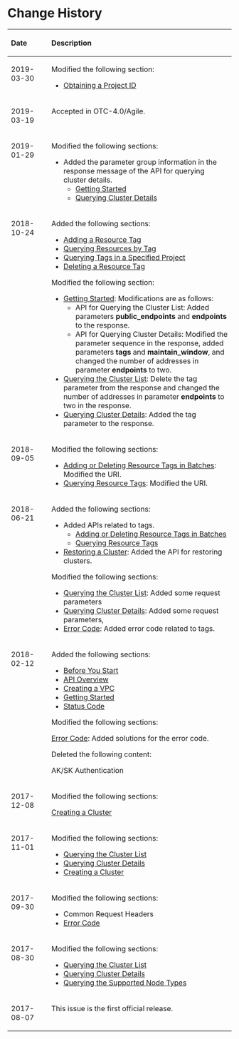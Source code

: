 # Change History<a name="dws_02_0031"></a>

<a name="t57ba9a51d2d14f30ab79053eef28f03c"></a>
<table><thead align="left"><tr id="rb91b4698144947a8be791aeaee380515"><th class="cellrowborder" valign="top" width="18%" id="mcps1.1.3.1.1"><p id="aecc9717c41594190adb0b8a4c2a1900f"><a name="aecc9717c41594190adb0b8a4c2a1900f"></a><a name="aecc9717c41594190adb0b8a4c2a1900f"></a><strong id="en-us_topic_0067713263_b842352706114919"><a name="en-us_topic_0067713263_b842352706114919"></a><a name="en-us_topic_0067713263_b842352706114919"></a>Date</strong></p>
</th>
<th class="cellrowborder" valign="top" width="82%" id="mcps1.1.3.1.2"><p id="aa2f11250c30c420eadd1e607ab90c981"><a name="aa2f11250c30c420eadd1e607ab90c981"></a><a name="aa2f11250c30c420eadd1e607ab90c981"></a><strong id="en-us_topic_0067713263_b84235270615955"><a name="en-us_topic_0067713263_b84235270615955"></a><a name="en-us_topic_0067713263_b84235270615955"></a>Description</strong></p>
</th>
</tr>
</thead>
<tbody><tr id="row14408822184217"><td class="cellrowborder" valign="top" width="18%" headers="mcps1.1.3.1.1 "><p id="p154097224421"><a name="p154097224421"></a><a name="p154097224421"></a>2019-03-30</p>
</td>
<td class="cellrowborder" valign="top" width="82%" headers="mcps1.1.3.1.2 "><p id="p14091622104218"><a name="p14091622104218"></a><a name="p14091622104218"></a>Modified the following section:</p>
<a name="ul142021654194218"></a><a name="ul142021654194218"></a><ul id="ul142021654194218"><li><a href="obtaining-a-project-id.md">Obtaining a Project ID</a></li></ul>
</td>
</tr>
<tr id="row619182661911"><td class="cellrowborder" valign="top" width="18%" headers="mcps1.1.3.1.1 "><p id="p621162619193"><a name="p621162619193"></a><a name="p621162619193"></a>2019-03-19</p>
</td>
<td class="cellrowborder" valign="top" width="82%" headers="mcps1.1.3.1.2 "><p id="p162172619197"><a name="p162172619197"></a><a name="p162172619197"></a>Accepted in OTC-4.0/Agile.</p>
</td>
</tr>
<tr id="row19832111471"><td class="cellrowborder" valign="top" width="18%" headers="mcps1.1.3.1.1 "><p id="p1783161110471"><a name="p1783161110471"></a><a name="p1783161110471"></a>2019-01-29</p>
</td>
<td class="cellrowborder" valign="top" width="82%" headers="mcps1.1.3.1.2 "><p id="p883201114475"><a name="p883201114475"></a><a name="p883201114475"></a>Modified the following sections:</p>
<a name="ul137301197488"></a><a name="ul137301197488"></a><ul id="ul137301197488"><li>Added the parameter group information in the response message of the API for querying cluster details.<a name="ul43961755174819"></a><a name="ul43961755174819"></a><ul id="ul43961755174819"><li><a href="getting-started.md">Getting Started</a></li><li><a href="querying-cluster-details.md">Querying Cluster Details</a></li></ul>
</li></ul>
</td>
</tr>
<tr id="row144241127135612"><td class="cellrowborder" valign="top" width="18%" headers="mcps1.1.3.1.1 "><p id="p642472775611"><a name="p642472775611"></a><a name="p642472775611"></a>2018-10-24</p>
</td>
<td class="cellrowborder" valign="top" width="82%" headers="mcps1.1.3.1.2 "><p id="p2338124115564"><a name="p2338124115564"></a><a name="p2338124115564"></a>Added the following sections:</p>
<a name="ul62841265816"></a><a name="ul62841265816"></a><ul id="ul62841265816"><li><a href="adding-a-resource-tag.md">Adding a Resource Tag</a></li><li><a href="querying-resources-by-tag.md">Querying Resources by Tag</a></li><li><a href="querying-tags-in-a-specified-project.md">Querying Tags in a Specified Project</a></li><li><a href="deleting-a-resource-tag.md">Deleting a Resource Tag</a></li></ul>
<p id="p2038781717464"><a name="p2038781717464"></a><a name="p2038781717464"></a>Modified the following section:</p>
<a name="ul17743902510"></a><a name="ul17743902510"></a><ul id="ul17743902510"><li><a href="getting-started.md">Getting Started</a>: Modifications are as follows:<a name="ul1257617581848"></a><a name="ul1257617581848"></a><ul id="ul1257617581848"><li>API for Querying the Cluster List: Added parameters <strong id="b6905123310"><a name="b6905123310"></a><a name="b6905123310"></a>public_endpoints</strong> and <strong id="b123603613314"><a name="b123603613314"></a><a name="b123603613314"></a>endpoints</strong> to the response.</li><li>API for Querying Cluster Details: Modified the parameter sequence in the response, added parameters <strong id="b89083117511"><a name="b89083117511"></a><a name="b89083117511"></a>tags</strong> and <strong id="b141128171957"><a name="b141128171957"></a><a name="b141128171957"></a>maintain_window</strong>, and changed the number of addresses in parameter <strong id="b93659451254"><a name="b93659451254"></a><a name="b93659451254"></a>endpoints</strong> to two.</li></ul>
</li><li><a href="querying-the-cluster-list.md">Querying the Cluster List</a>: Delete the tag parameter from the response and changed the number of addresses in parameter <strong id="b93659451254_1"><a name="b93659451254_1"></a><a name="b93659451254_1"></a>endpoints</strong> to two in the response.</li><li><a href="querying-cluster-details.md">Querying Cluster Details</a>: Added the tag parameter to the response.</li></ul>
</td>
</tr>
<tr id="row2056684414119"><td class="cellrowborder" valign="top" width="18%" headers="mcps1.1.3.1.1 "><p id="p756634411119"><a name="p756634411119"></a><a name="p756634411119"></a>2018-09-05</p>
</td>
<td class="cellrowborder" valign="top" width="82%" headers="mcps1.1.3.1.2 "><p id="p1539411010216"><a name="p1539411010216"></a><a name="p1539411010216"></a>Modified the following sections:</p>
<a name="ul8906835633"></a><a name="ul8906835633"></a><ul id="ul8906835633"><li><a href="adding-or-deleting-resource-tags-in-batches.md">Adding or Deleting Resource Tags in Batches</a>: Modified the URI.</li><li><a href="querying-resource-tags.md">Querying Resource Tags</a>: Modified the URI.</li></ul>
</td>
</tr>
<tr id="row1572634954416"><td class="cellrowborder" valign="top" width="18%" headers="mcps1.1.3.1.1 "><p id="p4726114916446"><a name="p4726114916446"></a><a name="p4726114916446"></a>2018-06-21</p>
</td>
<td class="cellrowborder" valign="top" width="82%" headers="mcps1.1.3.1.2 "><p id="p313935220446"><a name="p313935220446"></a><a name="p313935220446"></a>Added the following sections:</p>
<a name="ul1314155216443"></a><a name="ul1314155216443"></a><ul id="ul1314155216443"><li>Added APIs related to tags.<a name="ul102733124172"></a><a name="ul102733124172"></a><ul id="ul102733124172"><li><a href="adding-or-deleting-resource-tags-in-batches.md">Adding or Deleting Resource Tags in Batches</a></li><li><a href="querying-resource-tags.md">Querying Resource Tags</a></li></ul>
</li><li><a href="restoring-a-cluster.md">Restoring a Cluster</a>: Added the API for restoring clusters.</li></ul>
<p id="p1714715274410"><a name="p1714715274410"></a><a name="p1714715274410"></a>Modified the following sections:</p>
<a name="ul1014935215446"></a><a name="ul1014935215446"></a><ul id="ul1014935215446"><li><a href="querying-the-cluster-list.md">Querying the Cluster List</a>: Added some request parameters</li><li><a href="querying-cluster-details.md">Querying Cluster Details</a>: Added some request parameters,</li><li><a href="error-code.md">Error Code</a>: Added error code related to tags.</li></ul>
</td>
</tr>
<tr id="row12427346101220"><td class="cellrowborder" valign="top" width="18%" headers="mcps1.1.3.1.1 "><p id="p44737253101220"><a name="p44737253101220"></a><a name="p44737253101220"></a>2018-02-12</p>
</td>
<td class="cellrowborder" valign="top" width="82%" headers="mcps1.1.3.1.2 "><p id="p1463473810138"><a name="p1463473810138"></a><a name="p1463473810138"></a>Added the following sections:</p>
<a name="ul6460378410138"></a><a name="ul6460378410138"></a><ul id="ul6460378410138"><li><a href="before_you_start.rst">Before You Start</a></li><li><a href="api-overview.md">API Overview</a></li><li><a href="creating-a-vpc.md">Creating a VPC</a></li><li><a href="getting-started.md">Getting Started</a></li><li><a href="status-code.md">Status Code</a></li></ul>
<p id="p4254438710138"><a name="p4254438710138"></a><a name="p4254438710138"></a>Modified the following sections:</p>
<p id="p4735516510138"><a name="p4735516510138"></a><a name="p4735516510138"></a><a href="error-code.md">Error Code</a>: Added solutions for the error code.</p>
<p id="p1056316110138"><a name="p1056316110138"></a><a name="p1056316110138"></a>Deleted the following content:</p>
<p id="p2795958910138"><a name="p2795958910138"></a><a name="p2795958910138"></a>AK/SK Authentication</p>
</td>
</tr>
<tr id="re8e4051c006a42a4aadef19f8979e68e"><td class="cellrowborder" valign="top" width="18%" headers="mcps1.1.3.1.1 "><p id="af3798027c05940499067bd4451ddf2c9"><a name="af3798027c05940499067bd4451ddf2c9"></a><a name="af3798027c05940499067bd4451ddf2c9"></a>2017-12-08</p>
</td>
<td class="cellrowborder" valign="top" width="82%" headers="mcps1.1.3.1.2 "><p id="a9e92523f799547e9a33b35d017bc1f74"><a name="a9e92523f799547e9a33b35d017bc1f74"></a><a name="a9e92523f799547e9a33b35d017bc1f74"></a>Modified the following sections:</p>
<p id="a4b1d2d3c299f462ca08ffc6e8ea7f0c3"><a name="a4b1d2d3c299f462ca08ffc6e8ea7f0c3"></a><a name="a4b1d2d3c299f462ca08ffc6e8ea7f0c3"></a><a href="creating-a-cluster.md">Creating a Cluster</a></p>
</td>
</tr>
<tr id="r708886722096477d924bd05d352c4247"><td class="cellrowborder" valign="top" width="18%" headers="mcps1.1.3.1.1 "><p id="a544148b702d44819a5073a4707550a9e"><a name="a544148b702d44819a5073a4707550a9e"></a><a name="a544148b702d44819a5073a4707550a9e"></a>2017-11-01</p>
</td>
<td class="cellrowborder" valign="top" width="82%" headers="mcps1.1.3.1.2 "><p id="a15f44c373e1d463f999e5061403d364a"><a name="a15f44c373e1d463f999e5061403d364a"></a><a name="a15f44c373e1d463f999e5061403d364a"></a>Modified the following sections:</p>
<a name="u91b9a8e869754f0c8a4743cb9371decf"></a><a name="u91b9a8e869754f0c8a4743cb9371decf"></a><ul id="u91b9a8e869754f0c8a4743cb9371decf"><li><a href="querying-the-cluster-list.md">Querying the Cluster List</a></li><li><a href="querying-cluster-details.md">Querying Cluster Details</a></li><li><a href="creating-a-cluster.md">Creating a Cluster</a></li></ul>
</td>
</tr>
<tr id="re8477a20b10f430490045570855a1d96"><td class="cellrowborder" valign="top" width="18%" headers="mcps1.1.3.1.1 "><p id="a349a637ce1984a81a0349bf9e1ee8d40"><a name="a349a637ce1984a81a0349bf9e1ee8d40"></a><a name="a349a637ce1984a81a0349bf9e1ee8d40"></a>2017-09-30</p>
</td>
<td class="cellrowborder" valign="top" width="82%" headers="mcps1.1.3.1.2 "><p id="a99d4caf9c55f46c4961301bb2c6a7141"><a name="a99d4caf9c55f46c4961301bb2c6a7141"></a><a name="a99d4caf9c55f46c4961301bb2c6a7141"></a>Modified the following sections:</p>
<a name="udf794373821642ddac2217fac7122648"></a><a name="udf794373821642ddac2217fac7122648"></a><ul id="udf794373821642ddac2217fac7122648"><li>Common Request Headers</li><li><a href="error-code.md">Error Code</a></li></ul>
</td>
</tr>
<tr id="r7513fa0c98224652bbbf115a462ea9f0"><td class="cellrowborder" valign="top" width="18%" headers="mcps1.1.3.1.1 "><p id="a0b4ddabcd11a442f8a81544dd6a07b94"><a name="a0b4ddabcd11a442f8a81544dd6a07b94"></a><a name="a0b4ddabcd11a442f8a81544dd6a07b94"></a>2017-08-30</p>
</td>
<td class="cellrowborder" valign="top" width="82%" headers="mcps1.1.3.1.2 "><p id="en-us_topic_0067713263_p557798910024"><a name="en-us_topic_0067713263_p557798910024"></a><a name="en-us_topic_0067713263_p557798910024"></a>Modified the following sections:</p>
<a name="u54a82e2d065d40f198418b71efb708ff"></a><a name="u54a82e2d065d40f198418b71efb708ff"></a><ul id="u54a82e2d065d40f198418b71efb708ff"><li><a href="querying-the-cluster-list.md">Querying the Cluster List</a></li><li><a href="querying-cluster-details.md">Querying Cluster Details</a></li><li><a href="querying-the-supported-node-types.md">Querying the Supported Node Types</a></li></ul>
</td>
</tr>
<tr id="r89cab1d7c86349ed89b75ebdf0933eb4"><td class="cellrowborder" valign="top" width="18%" headers="mcps1.1.3.1.1 "><p id="a5db2d30d26814de2b9d05bc2a4895fc0"><a name="a5db2d30d26814de2b9d05bc2a4895fc0"></a><a name="a5db2d30d26814de2b9d05bc2a4895fc0"></a>2017-08-07</p>
</td>
<td class="cellrowborder" valign="top" width="82%" headers="mcps1.1.3.1.2 "><p id="aa7ccaf92e21242a19d068ce6224192b1"><a name="aa7ccaf92e21242a19d068ce6224192b1"></a><a name="aa7ccaf92e21242a19d068ce6224192b1"></a>This issue is the first official release.</p>
</td>
</tr>
</tbody>
</table>

